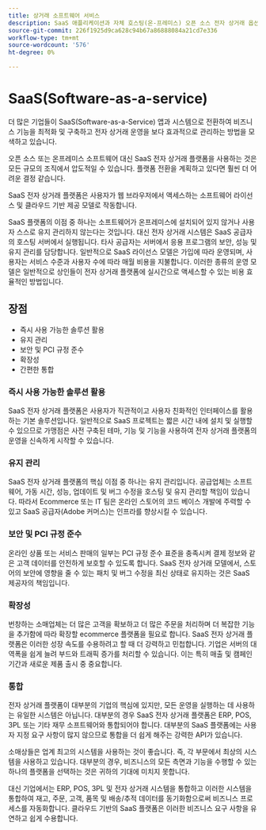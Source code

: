 ```yaml
---
title: 상거래 소프트웨어 서비스
description: SaaS 애플리케이션과 자체 호스팅(온-프레미스) 오픈 소스 전자 상거래 옵션 간의 주요 차이점에 대해 알아봅니다.
source-git-commit: 226f1925d9ca628c94b67a86888084a21cd7e336
workflow-type: tm+mt
source-wordcount: '576'
ht-degree: 0%

---
```



# SaaS(Software-as-a-service)

더 많은 기업들이 SaaS(Software-as-a-Service) 앱과 시스템으로 전환하여 비즈니스 기능을 최적화 및 구축하고 전자 상거래 운영을 보다 효과적으로 관리하는 방법을 모색하고 있습니다.

오픈 소스 또는 온프레미스 소프트웨어 대신 SaaS 전자 상거래 플랫폼을 사용하는 것은 모든 규모의 조직에서 압도적일 수 있습니다. 플랫폼 전환을 계획하고 있다면 훨씬 더 어려운 결정 같습니다.

SaaS 전자 상거래 플랫폼은 사용자가 웹 브라우저에서 액세스하는 소프트웨어 라이선스 및 클라우드 기반 제공 모델로 작동합니다.

SaaS 플랫폼의 이점 중 하나는 소프트웨어가 온프레미스에 설치되어 있지 않거나 사용자 스스로 유지 관리하지 않는다는 것입니다. 대신 전자 상거래 시스템은 SaaS 공급자의 호스팅 서버에서 실행됩니다. 타사 공급자는 서버에서 응용 프로그램의 보안, 성능 및 유지 관리를 담당합니다. 일반적으로 SaaS 라이선스 모델은 가입에 따라 운영되며, 사용자는 서비스 수준과 사용자 수에 따라 매월 비용을 지불합니다. 이러한 종류의 운영 모델은 일반적으로 상인들이 전자 상거래 플랫폼에 실시간으로 액세스할 수 있는 비용 효율적인 방법입니다.

## 장점

- 즉시 사용 가능한 솔루션 활용
- 유지 관리
- 보안 및 PCI 규정 준수
- 확장성
- 간편한 통합

### 즉시 사용 가능한 솔루션 활용

SaaS 전자 상거래 플랫폼은 사용자가 직관적이고 사용자 친화적인 인터페이스를 활용하는 기본 솔루션입니다. 일반적으로 SaaS 프로젝트는 짧은 시간 내에 설치 및 실행할 수 있으므로 가맹점은 사전 구축된 테마, 기능 및 기능을 사용하여 전자 상거래 플랫폼의 운영을 신속하게 시작할 수 있습니다.

### 유지 관리

SaaS 전자 상거래 플랫폼의 핵심 이점 중 하나는 유지 관리입니다. 공급업체는 소프트웨어, 가동 시간, 성능, 업데이트 및 버그 수정을 호스팅 및 유지 관리할 책임이 있습니다. 따라서 Ecommerce 또는 IT 팀은 온라인 스토어의 코드 베이스 개발에 주력할 수 있고 SaaS 공급자(Adobe 커머스)는 인프라를 향상시킬 수 있습니다.

### 보안 및 PCI 규정 준수

온라인 상품 또는 서비스 판매의 일부는 PCI 규정 준수 표준을 충족시켜 결제 정보와 같은 고객 데이터를 안전하게 보호할 수 있도록 합니다. SaaS 전자 상거래 모델에서, 스토어의 보안에 영향을 줄 수 있는 패치 및 버그 수정을 최신 상태로 유지하는 것은 SaaS 제공자의 책임입니다.

### 확장성

번창하는 소매업체는 더 많은 고객을 확보하고 더 많은 주문을 처리하며 더 복잡한 기능을 추가함에 따라 확장할 ecommerce 플랫폼을 필요로 합니다. SaaS 전자 상거래 플랫폼은 이러한 성장 속도를 수용하려고 할 때 더 강력하고 민첩합니다. 기업은 서버의 대역폭을 쉽게 늘려 부드와 트래픽 증가를 처리할 수 있습니다. 이는 특히 매출 및 캠페인 기간과 새로운 제품 출시 중 중요합니다.

### 통합

전자 상거래 플랫폼이 대부분의 기업의 핵심에 있지만, 모든 운영을 실행하는 데 사용하는 유일한 시스템은 아닙니다. 대부분의 경우 SaaS 전자 상거래 플랫폼은 ERP, POS, 3PL 또는 기타 재무 소프트웨어와 통합되어야 합니다. 대부분의 SaaS 플랫폼에는 사용자 지정 요구 사항이 많지 않으므로 통합을 더 쉽게 해주는 강력한 API가 있습니다.

소매상들은 업계 최고의 시스템을 사용하는 것이 좋습니다. 즉, 각 부문에서 최상의 시스템을 사용하고 있습니다. 대부분의 경우, 비즈니스의 모든 측면과 기능을 수행할 수 있는 하나의 플랫폼을 선택하는 것은 귀하의 기대에 미치지 못합니다.

대신 기업에서는
ERP, POS, 3PL 및 전자 상거래 시스템을 통합하고 이러한 시스템을 통합하여 재고, 주문, 고객, 품목 및 배송/추적 데이터를 동기화함으로써 비즈니스 프로세스를 자동화합니다. 클라우드 기반의 SaaS 플랫폼은 이러한 비즈니스 요구 사항을 유연하고 쉽게 수용합니다.

